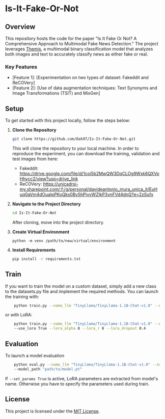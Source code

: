 # Is-It-Fake-Or-Not

## Overview
This repository hosts the code for the paper "Is It Fake Or Not? A Comprehensive Approach to Multimodal Fake News Detection." The project leverages [Themis](https://github.com/demon-prin/Themis-SEMEVAL-public), a multimodal binary classification model that analyzes both images and text to accurately classify news as either fake or real.

### Key Features
- [Feature 1]: [Experimentation on two types of dataset: Fakeddit and ReCOVery]
- [Feature 2]: [Use of data augmentation techniques: Text Synonyms and Image Transformations (TSIT) and MixGen]

## Setup

To get started with this project locally, follow the steps below:

1. **Clone the Repository**
    ```bash
    git clone https://github.com/Dak97/Is-It-Fake-Or-Not.git
    ```
   This will clone the repository to your local machine.
   In order to reproduce the experiment, you can download the training, validation and test images from here:
   - Fakeddit: https://drive.google.com/file/d/1coi5b2MwQW3DqCLOg9Wxk6QXVoHhvcc2/view?usp=drive_link
   - ReCOVery: https://unicadrsi-my.sharepoint.com/:f:/g/personal/davideantonio_mura_unica_it/EuHuq0aVm4dOuaIpPKoQks0Bv5hPjyvWZIkP3vnFVd4dnQ?e=2zSufx

3. **Navigate to the Project Directory**
    ```bash
    cd Is-It-Fake-Or-Not
    ```
   After cloning, move into the project directory.

4. **Create Virtual Environment**
    ```
    python -m venv /path/to/new/virtual/environment
    ```
5. **Install Requirements**
    
    ```bash
    pip install -r requirements.txt
    ```

## Train
If you want to train the model on a custom dataset, simply add a new class to the datasets.py file and implement the required methods. You can launch the training with:
```bash
    python train.py --name_llm "TinyLlama/TinyLlama-1.1B-Chat-v1.0" --name_img_embed "openai/clip-vit-base-patch32" --batch_size 4
```
or with LoRA:
```bash
    python train.py --name_llm "TinyLlama/TinyLlama-1.1B-Chat-v1.0" --name_img_embed "openai/clip-vit-base-patch32" --batch_size 4 \\
    --use_lora True --lora_alpha 8 --lora_r 8 --lora_dropout 0.4
```
## Evaluation
To launch a model evaluation
```bash
    python eval.py --name_llm "TinyLlama/TinyLlama-1.1B-Chat-v1.0" --name_img_embed "openai/clip-vit-base-patch32"  --batch_size 4 \\
    --model_path "path/to/model.pt"
```
If ``` --set_params True ``` is active, LoRA parameters are extracted from model's name. Otherwise you have to specify the parameters used during train.


## License
This project is licensed under the [MIT License](LICENSE).
